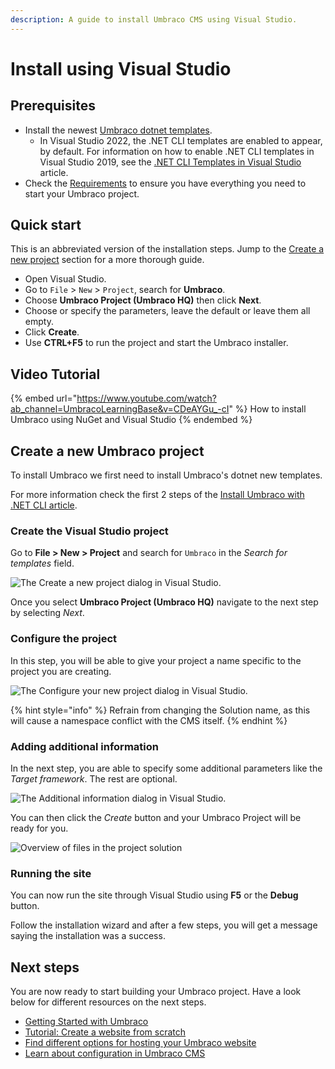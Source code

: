 ```yaml
---
description: A guide to install Umbraco CMS using Visual Studio.
---
```


# Install using Visual Studio

## Prerequisites

* Install the newest [Umbraco dotnet templates](install-umbraco-with-templates.md).
  * In Visual Studio 2022, the .NET CLI templates are enabled to appear, by default. For information on how to enable .NET CLI templates in Visual Studio 2019, see the [.NET CLI Templates in Visual Studio](https://devblogs.microsoft.com/dotnet/net-cli-templates-in-visual-studio/) article.
* Check the [Requirements](../requirements.md) to ensure you have everything you need to start your Umbraco project.

## Quick start

This is an abbreviated version of the installation steps. Jump to the [Create a new project](visual-studio.md#new-project) section for a more thorough guide.

* Open Visual Studio.
* Go to `File` > `New` > `Project`, search for **Umbraco**.
* Choose **Umbraco Project (Umbraco HQ)** then click **Next**.
* Choose or specify the parameters, leave the default or leave them all empty.
* Click **Create**.
* Use **CTRL+F5** to run the project and start the Umbraco installer.

## Video Tutorial

{% embed url="https://www.youtube.com/watch?ab_channel=UmbracoLearningBase&v=CDeAYGu_-cI" %}
How to install Umbraco using NuGet and Visual Studio
{% endembed %}

## Create a new Umbraco project

To install Umbraco we first need to install Umbraco's dotnet new templates.

For more information check the first 2 steps of the [Install Umbraco with .NET CLI article](install-umbraco-with-templates.md#install-the-template).

### Create the Visual Studio project

Go to **File > New > Project** and search for `Umbraco` in the _Search for templates_ field.

![The Create a new project dialog in Visual Studio.](../../../../../13/umbraco-cms/fundamentals/setup/install/images/VS/create-project.png)

Once you select **Umbraco Project (Umbraco HQ)** navigate to the next step by selecting _Next_.

### Configure the project

In this step, you will be able to give your project a name specific to the project you are creating.

![The Configure your new project dialog in Visual Studio.](../../../../../13/umbraco-cms/fundamentals/setup/install/images/VS/configure-project.png)

{% hint style="info" %}
Refrain from changing the Solution name, as this will cause a namespace conflict with the CMS itself.
{% endhint %}

### Adding additional information

In the next step, you are able to specify some additional parameters like the _Target framework_. The rest are optional.

![The Additional information dialog in Visual Studio.](../../../../../13/umbraco-cms/fundamentals/setup/install/images/VS/Umbraco10\_install.png)

You can then click the _Create_ button and your Umbraco Project will be ready for you.

![Overview of files in the project solution](../../../../../13/umbraco-cms/fundamentals/setup/install/images/VS/ready-solution.png)

### Running the site

You can now run the site through Visual Studio using **F5** or the **Debug** button.

Follow the installation wizard and after a few steps, you will get a message saying the installation was a success.

## Next steps

You are now ready to start building your Umbraco project. Have a look below for different resources on the next steps.

* [Getting Started with Umbraco](../../../../getting-started/)
* [Tutorial: Create a website from scratch](../../../tutorials/creating-a-basic-website/)
* [Find different options for hosting your Umbraco website](../server-setup/)
* [Learn about configuration in Umbraco CMS](../../../reference/configuration/)
